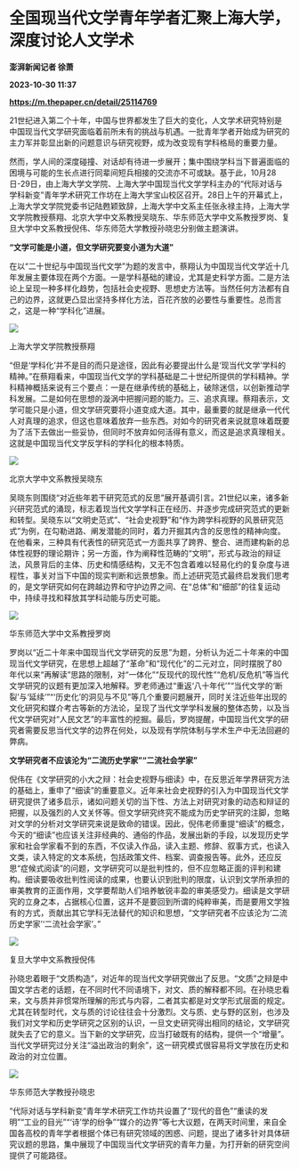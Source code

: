 # 全国现当代文学青年学者汇聚上海大学，深度讨论人文学术
**澎湃新闻记者 徐萧**

**2023-10-30 11:37**

**https://m.thepaper.cn/detail/25114769**

21世纪进入第二个十年，中国与世界都发生了巨大的变化，人文学术研究特别是中国现当代文学研究面临着前所未有的挑战与机遇。一批青年学者开始成为研究的主力军并彰显出新的问题意识与研究视野，成为改变现有学科格局的重要力量。

然而，学人间的深度碰撞、对话却有待进一步展开；集中围绕学科当下普遍面临的困境与可能的生长点进行同辈间短兵相接的交流亦不可或缺。基于此，10月28日-29日，由上海大学文学院、上海大学中国现当代文学学科主办的“代际对话与学科新变”青年学术研究工作坊在上海大学宝山校区召开。28日上午的开幕式上，上海大学文学院党委书记陆甦颖致辞，上海大学中文系主任张永禄主持，上海大学文学院教授蔡翔、北京大学中文系教授吴晓东、华东师范大学中文系教授罗岗、复旦大学中文系教授倪伟、华东师范大学教授孙晓忠分别做主题演讲。

**“文学可能是小道，但文学研究要变小道为大道”**

在以“二十世纪与中国现当代文学”为题的发言中，蔡翔认为中国现当代文学近十几年发展主要体现在两个方面。一是学科基础的建设，尤其是史料学方面。二是方法论上呈现一种多样化趋势，包括社会史视野、思想史方法等。当然任何方法都有自己的边界，这就更凸显出坚持多样化方法，百花齐放的必要性与重要性。总而言之，这是一种“学科化”进展。

![](https://imagecloud.thepaper.cn/thepaper/image/276/214/792.jpg)

上海大学文学院教授蔡翔

“但是‘学科化’并不是目的而只是途径，因此有必要提出什么是‘现当代文学’学科的精神。”在蔡翔看来，中国现当代文学的学科基础是二十世纪所提供的学科精神。学科精神概括来说有三个要点：一是在继承传统的基础上，破除迷信，以创新推动学科发展。二是如何在思想的漩涡中把握问题的能力。三、追求真理。蔡翔表示，文学可能只是小道，但文学研究要将小道变成大道。其中，最重要的就是继承一代代人对真理的追求，但这也意味着放弃一些东西。对如今的研究者来说就意味着既要为了活下去做出一些妥协，但同时不放弃如何活得有意义，而这是追求真理相关。这就是中国现当代文学反学科的学科化的根本特质。

![](https://imagecloud.thepaper.cn/thepaper/image/276/214/791.jpg)

北京大学中文系教授吴晓东

吴晓东则围绕“对近些年若干研究范式的反思”展开基调引言。21世纪以来，诸多新兴研究范式的涌现，标志着现当代文学学科正在经历、并逐步完成研究范式的更新和转型。吴晓东以“文明史范式”、“社会史视野”和“作为跨学科视野的风景研究范式”为例，在勾勒进路、阐发潜能的同时，着力开掘其内含的反思性的精神向度。在他看来，三种具有代表性的研究范式一方面共享了跨界、整合、进而建构新的总体性视野的理论期许；另一方面，作为阐释性范畴的“文明”，形式与政治的辩证法，风景背后的主体、历史和情感结构，又无不包含着难以轻易化约的复杂度与进程性，事关对当下中国的现实判断和远景想象。而上述研究范式最终启发我们思考的，是文学研究如何在跨越边界和守护边界之间、在“总体”和“细部”的往复运动中，持续寻找和释放其学科动能与历史可能。

![](https://imagecloud.thepaper.cn/thepaper/image/276/214/794.jpg)

华东师范大学中文系教授罗岗

罗岗以“近二十年来中国现当代文学研究的反思”为题，分析认为近二十年来的中国现当代文学研究，在思想上超越了“革命”和“现代化”的二元对立，同时摆脱了80年代以来“再解读”思路的限制，对“一体化”“反现代的现代性”“危机/反危机”等当代文学研究的议题有更加深入地解释。罗老师通过“重返‘八十年代’”“当代文学的‘断裂’与‘延续’”“‘历史化’的洞见与不见”等几个重要问题展开，同时关注近些年出现的文化研究和媒介考古等新的方法论，呈现了当代文学学科发展的整体态势，以及当代文学研究对“人民文艺”的丰富性的挖掘。最后，罗岗提醒，中国现当代文学的研究者需要反思当代文学的边界在何处，以及现有学院体制与学术生产中无法回避的弊病。

**文学研究者不应该沦为“二流历史学家”“二流社会学家”**

倪伟在《文学研究的小大之辩：社会史视野与细读》中，在反思近年学界研究方法的基础上，重申了“细读”的重要意义。近年来社会史视野的引入为中国现当代文学研究提供了诸多启示，诸如问题关切的当下性、方法上对研究对象的动态和辩证的把握，以及强烈的人文关怀等。但文学研究终究不能成为历史学研究的注脚，忽略对文学的分析对文学研究来说是致命的错误。因此，倪伟老师重提“细读”的概念，今天的“细读”也应该关注非经典的、通俗的作品，发展出新的手段，以发现历史学家和社会学家看不到的东西，不仅读入作品，读入主题、修辞、叙事方式，也读入文类，读入特定的文本系统，包括政策文件、档案、调查报告等。此外，还应反思“症候式阅读”的问题，文学研究可以是批判性的，但不应忽略正面的评判和建构。细读要吸收批判性阅读的成果，也要认识到批判的限度，认识到文学所承担的审美教育的正面作用，文学要帮助人们培养敏锐丰盈的审美感受力。细读是文学研究的立身之本，占据核心位置，这并不是要回到所谓的纯粹审美，而是要用文学独有的方式，贡献出其它学科无法替代的知识和思想，“文学研究者不应该沦为‘二流历史学家’‘二流社会学家’。”

![](https://imagecloud.thepaper.cn/thepaper/image/276/214/795.jpg)

复旦大学中文系教授倪伟

孙晓忠着眼于“文质构造”，对近年的现当代文学研究做出了反思。“文质”之辩是中国文学古老的话题，在不同时代不同语境下，对文、质的解释都不同。在孙晓忠看来，文与质并非惯常所理解的形式与内容，二者其实都是对文学形式层面的规定。尤其在转型时代，文与质的讨论往往会十分激烈。文与质、史与野的区别，也涉及我们对文学和历史学研究之区别的认识，一旦文史研究得出相同的结论，文学研究就失去了它的意义。当下新的文学研究，应当打破既有的结构，提供一个“增量”。当代文学研究过分关注“溢出政治的剩余”，这一研究模式很容易将文学放在历史和政治的对立位置。

![](https://imagecloud.thepaper.cn/thepaper/image/276/214/796.jpg)

华东师范大学教授孙晓忠

“代际对话与学科新变”青年学术研究工作坊共设置了“现代的音色”“重读的发明”“工业的目光”“‘诗’学的纷争”“媒介的边界”等七大议题，在两天时间里，来自全国各高校的青年学者根据个体已有研究领域的困惑、问题，提出了诸多针对具体研究议题的思路，集中展现了中国现当代文学研究的青年力量，为打开新的研究空间提供了可能路径。